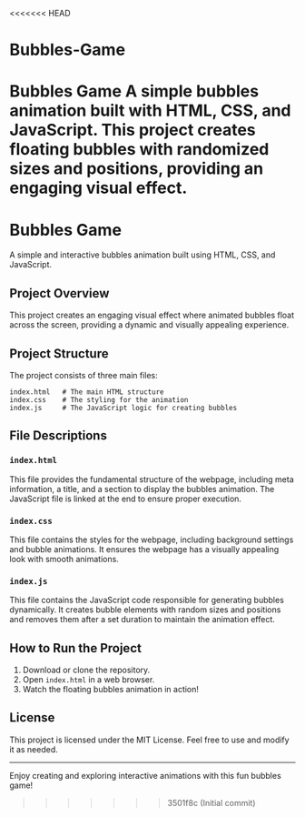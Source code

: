 <<<<<<< HEAD
# Bubbles-Game
Bubbles Game  A simple bubbles animation built with HTML, CSS, and JavaScript. This project creates floating bubbles with randomized sizes and positions, providing an engaging visual effect.
=======
# Bubbles Game

A simple and interactive bubbles animation built using HTML, CSS, and JavaScript.

## Project Overview
This project creates an engaging visual effect where animated bubbles float across the screen, providing a dynamic and visually appealing experience.

## Project Structure
The project consists of three main files:

```
index.html   # The main HTML structure
index.css    # The styling for the animation
index.js     # The JavaScript logic for creating bubbles
```

## File Descriptions

### `index.html`
This file provides the fundamental structure of the webpage, including meta information, a title, and a section to display the bubbles animation. The JavaScript file is linked at the end to ensure proper execution.

### `index.css`
This file contains the styles for the webpage, including background settings and bubble animations. It ensures the webpage has a visually appealing look with smooth animations.

### `index.js`
This file contains the JavaScript code responsible for generating bubbles dynamically. It creates bubble elements with random sizes and positions and removes them after a set duration to maintain the animation effect.

## How to Run the Project
1. Download or clone the repository.
2. Open `index.html` in a web browser.
3. Watch the floating bubbles animation in action!

## License
This project is licensed under the MIT License. Feel free to use and modify it as needed.

---
Enjoy creating and exploring interactive animations with this fun bubbles game!

>>>>>>> 3501f8c (Initial commit)
